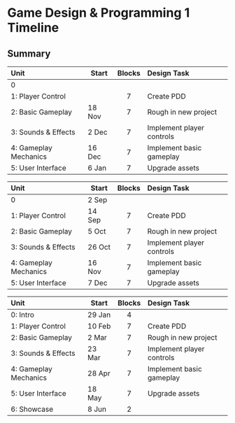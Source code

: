 # Game Design & Programming 1 Timeline

## Summary

| Unit                  | Start  | Blocks | Design Task               |
|:--------------------- | ------ |:------:|:------------------------- |
| 0                     |        |        |                           |
| 1: Player Control     |        |   7    | Create PDD                |
| 2: Basic Gameplay     | 18 Nov |   7    | Rough in new project      |
| 3: Sounds & Effects   |  2 Dec |   7    | Implement player controls |
| 4: Gameplay Mechanics | 16 Dec |   7    | Implement basic gameplay  |
| 5: User Interface     |  6 Jan |   7    | Upgrade assets            | 

| Unit                  | Start  | Blocks | Design Task               |
|:--------------------- | ------ |:------:|:------------------------- |
| 0                     |  2 Sep |        |                           |
| 1: Player Control     | 14 Sep |   7    | Create PDD                |
| 2: Basic Gameplay     |  5 Oct |   7    | Rough in new project      |
| 3: Sounds & Effects   | 26 Oct |   7    | Implement player controls |
| 4: Gameplay Mechanics | 16 Nov |   7    | Implement basic gameplay  |
| 5: User Interface     |  7 Dec |   7    | Upgrade assets            | 

| Unit                  | Start  | Blocks | Design Task               |
|:--------------------- | ------ |:------:|:------------------------- |
| 0: Intro              | 29 Jan |   4    |                           |
| 1: Player Control     | 10 Feb |   7    | Create PDD                |
| 2: Basic Gameplay     |  2 Mar |   7    | Rough in new project      |
| 3: Sounds & Effects   | 23 Mar |   7    | Implement player controls |
| 4: Gameplay Mechanics | 28 Apr |   7    | Implement basic gameplay  |
| 5: User Interface     | 18 May |   7    | Upgrade assets            | 
| 6: Showcase           |  8 Jun |   2    |                           |
